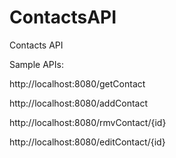 # ContactsAPI
Contacts API 

Sample APIs:

http://localhost:8080/getContact

http://localhost:8080/addContact

http://localhost:8080/rmvContact/{id}

http://localhost:8080/editContact/{id}
